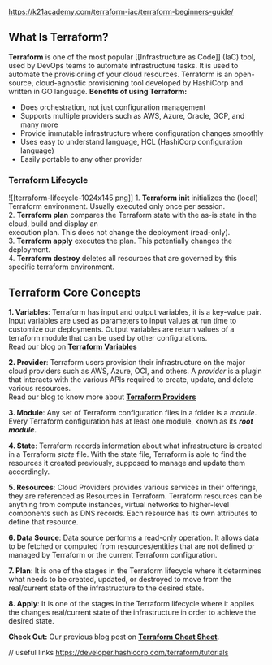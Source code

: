https://k21academy.com/terraform-iac/terraform-beginners-guide/

## **What Is Terraform?**

**Terraform** is one of the most popular [[Infrastructure as Code]] (IaC) tool, used by DevOps teams to automate infrastructure tasks. It is used to automate the provisioning of your cloud resources. Terraform is an open-source, cloud-agnostic provisioning tool developed by HashiCorp and written in GO language.
**Benefits of using Terraform:**

- Does orchestration, not just configuration management
- Supports multiple providers such as AWS, Azure, Oracle, GCP, and many more
- Provide immutable infrastructure where configuration changes smoothly
- Uses easy to understand language, HCL (HashiCorp configuration language)
- Easily portable to any other provider
### Terraform Lifecycle
![[terraform-lifecycle-1024x145.png]]
1. **Terraform init** initializes the (local) Terraform environment. Usually executed only once per session.  
2. **Terraform plan** compares the Terraform state with the as-is state in the cloud, build and display an  
execution plan. This does not change the deployment (read-only).  
3. **Terraform apply** executes the plan. This potentially changes the deployment.  
4. **Terraform destroy** deletes all resources that are governed by this specific terraform environment.

## **Terraform Core Concepts**

**1. Variables**: Terraform has input and output variables, it is a key-value pair. Input variables are used as parameters to input values at run time to customize our deployments. Output variables are return values of a terraform module that can be used by other configurations.  
Read our blog on **[Terraform Variables](https://k21academy.com/terraform-iac/variables-in-terraform/)**

**2. Provider**: Terraform users provision their infrastructure on the major cloud providers such as AWS, Azure, OCI, and others. A _provider_ is a plugin that interacts with the various APIs required to create, update, and delete various resources.  
Read our blog to know more about **[Terraform Providers](https://k21academy.com/terraform-iac/terraform-providers-overview/)**

**3. Module**: Any set of Terraform configuration files in a folder is a _module_. Every Terraform configuration has at least one module, known as its **_root module._**

**4. State**: Terraform records information about what infrastructure is created in a Terraform _state_ file. With the state file, Terraform is able to find the resources it created previously, supposed to manage and update them accordingly.

**5. Resources**: Cloud Providers provides various services in their offerings, they are referenced as Resources in Terraform. Terraform resources can be anything from compute instances, virtual networks to higher-level components such as DNS records. Each resource has its own attributes to define that resource.

**6. Data Source**: Data source performs a read-only operation. It allows data to be fetched or computed from resources/entities that are not defined or managed by Terraform or the current Terraform configuration.

**7. Plan**: It is one of the stages in the Terraform lifecycle where it determines what needs to be created, updated, or destroyed to move from the real/current state of the infrastructure to the desired state.

**8. Apply**: It is one of the stages in the Terraform lifecycle where it applies the changes real/current state of the infrastructure in order to achieve the desired state.

**Check Out:** Our previous blog post on [**Terraform Cheat Sheet**](https://k21academy.com/terraform-iac/terraform-cheat-sheet/).


// useful links
https://developer.hashicorp.com/terraform/tutorials